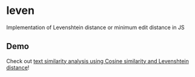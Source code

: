 # leven

Implementation of Levenshtein distance or minimum edit distance in JS

## Demo

Check out <a href="https://mum-never-proud.github.io/text-similarity-analysis/">text similarity analysis using Cosine similarity and Levenshtein distance</a>!
